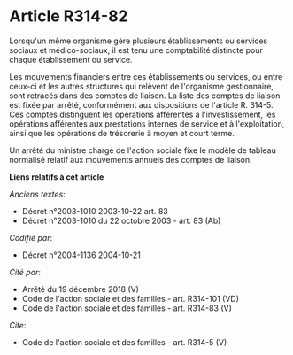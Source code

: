# Article R314-82

Lorsqu'un même organisme gère plusieurs établissements ou services sociaux et médico-sociaux, il est tenu une comptabilité
distincte pour chaque établissement ou service. 

Les mouvements financiers entre ces établissements ou services, ou entre ceux-ci et les autres structures qui relèvent de
l'organisme gestionnaire, sont retracés dans des comptes de liaison. La liste des comptes de liaison est fixée par arrêté,
conformément aux dispositions de l'article R. 314-5. Ces comptes distinguent les opérations afférentes à l'investissement,
les opérations afférentes aux prestations internes de service et à l'exploitation, ainsi que les opérations de trésorerie à
moyen et court terme. 

Un arrêté du ministre chargé de l'action sociale fixe le modèle de tableau normalisé relatif aux mouvements annuels des
comptes de liaison.

**Liens relatifs à cet article**

_Anciens textes_:

  - Décret n°2003-1010 2003-10-22 art. 83
  - Décret n°2003-1010 du 22 octobre 2003 - art. 83 (Ab)

_Codifié par_:

  - Décret n°2004-1136 2004-10-21

_Cité par_:

  - Arrêté du 19 décembre 2018 (V)
  - Code de l'action sociale et des familles - art. R314-101 (VD)
  - Code de l'action sociale et des familles - art. R314-83 (V)

_Cite_:

  - Code de l'action sociale et des familles - art. R314-5 (V)

